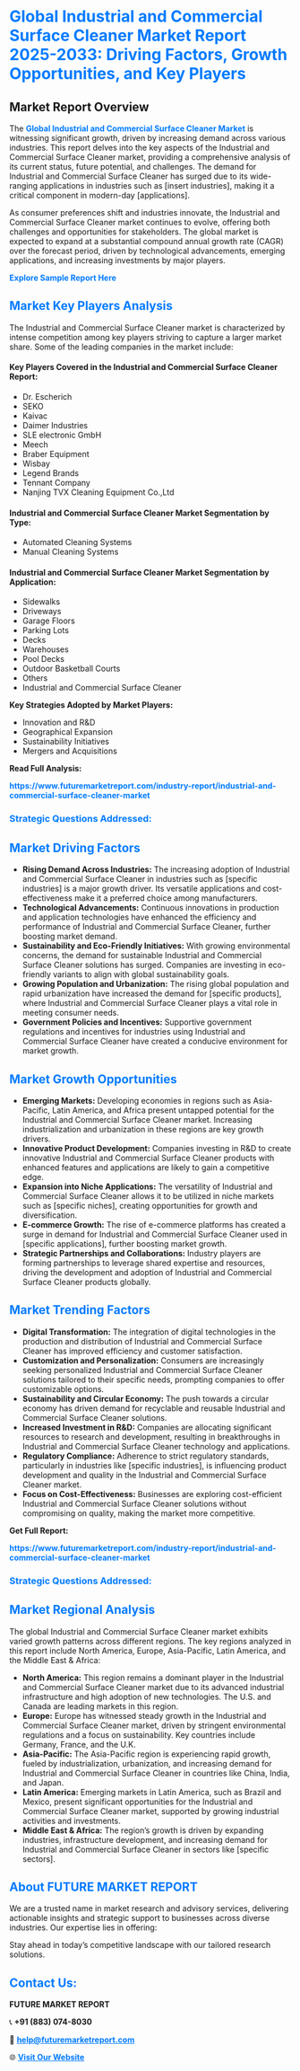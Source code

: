 <h1 style="color: #007BFF;">Global Industrial and Commercial Surface Cleaner Market Report 2025-2033: Driving Factors, Growth Opportunities, and Key Players</h1>

<section id="overview">
<h2>Market Report Overview</h2>
<p>The <a href="https://www.futuremarketreport.com/industry-report/industrial-and-commercial-surface-cleaner-market" style="color: #007BFF; text-decoration: none;"><strong>Global Industrial and Commercial Surface Cleaner Market</strong></a> is witnessing significant growth, driven by increasing demand across various industries. This report delves into the key aspects of the Industrial and Commercial Surface Cleaner market, providing a comprehensive analysis of its current status, future potential, and challenges. The demand for Industrial and Commercial Surface Cleaner has surged due to its wide-ranging applications in industries such as [insert industries], making it a critical component in modern-day [applications].</p>
<p>As consumer preferences shift and industries innovate, the Industrial and Commercial Surface Cleaner market continues to evolve, offering both challenges and opportunities for stakeholders. The global market is expected to expand at a substantial compound annual growth rate (CAGR) over the forecast period, driven by technological advancements, emerging applications, and increasing investments by major players.</p>
</section>

<section id="overview">
<p><a href="https://www.futuremarketreport.com/request-sample/reportId=128224" style="color: #007BFF; text-decoration: none;"><strong>Explore Sample Report Here</strong></a></p>
</section>

<section id="key-players">
<h2 style="color: #007BFF;">Market Key Players Analysis</h2>
<p>The Industrial and Commercial Surface Cleaner market is characterized by intense competition among key players striving to capture a larger market share. Some of the leading companies in the market include:</p>
<h4>Key Players Covered in the Industrial and Commercial Surface Cleaner Report:</h4>
<ul><li>Dr. Escherich</li><li>SEKO</li><li>Kaivac</li><li>Daimer Industries</li><li>SLE electronic GmbH</li><li>Meech</li><li>Braber Equipment</li><li>Wisbay</li><li>Legend Brands</li><li>Tennant Company</li><li>Nanjing TVX Cleaning Equipment Co.,Ltd</li></ul>
<h4>Industrial and Commercial Surface Cleaner Market Segmentation by Type:</h4>
<ul><li>Automated Cleaning Systems</li><li>Manual Cleaning Systems</li></ul>

<h4>Industrial and Commercial Surface Cleaner Market Segmentation by Application:</h4>
<ul><li>Sidewalks</li><li>Driveways</li><li>Garage Floors</li><li>Parking Lots</li><li>Decks</li><li>Warehouses</li><li>Pool Decks</li><li>Outdoor Basketball Courts</li><li>Others</li><li>Industrial and Commercial Surface Cleaner</li></ul>
<p><strong>Key Strategies Adopted by Market Players:</strong></p>
<ul>
<li>Innovation and R&D</li>
<li>Geographical Expansion</li>
<li>Sustainability Initiatives</li>
<li>Mergers and Acquisitions</li>
</ul>
</section>

<section>
<p><strong>Read Full Analysis: </strong></p><a href="https://www.futuremarketreport.com/industry-report/industrial-and-commercial-surface-cleaner-market" style="color: #007BFF; text-decoration: none;"><strong>https://www.futuremarketreport.com/industry-report/industrial-and-commercial-surface-cleaner-market</strong></a>
<h3 style="color: #007BFF;">Strategic Questions Addressed:</h3>
</section>

<section id="driving-factors">
<h2 style="color: #007BFF;">Market Driving Factors</h2>
<ul>
<li><strong>Rising Demand Across Industries:</strong> The increasing adoption of Industrial and Commercial Surface Cleaner in industries such as [specific industries] is a major growth driver. Its versatile applications and cost-effectiveness make it a preferred choice among manufacturers.</li>
<li><strong>Technological Advancements:</strong> Continuous innovations in production and application technologies have enhanced the efficiency and performance of Industrial and Commercial Surface Cleaner, further boosting market demand.</li>
<li><strong>Sustainability and Eco-Friendly Initiatives:</strong> With growing environmental concerns, the demand for sustainable Industrial and Commercial Surface Cleaner solutions has surged. Companies are investing in eco-friendly variants to align with global sustainability goals.</li>
<li><strong>Growing Population and Urbanization:</strong> The rising global population and rapid urbanization have increased the demand for [specific products], where Industrial and Commercial Surface Cleaner plays a vital role in meeting consumer needs.</li>
<li><strong>Government Policies and Incentives:</strong> Supportive government regulations and incentives for industries using Industrial and Commercial Surface Cleaner have created a conducive environment for market growth.</li>
</ul>
</section>

<section id="growth-opportunities">
<h2 style="color: #007BFF;">Market Growth Opportunities</h2>
<ul>
<li><strong>Emerging Markets:</strong> Developing economies in regions such as Asia-Pacific, Latin America, and Africa present untapped potential for the Industrial and Commercial Surface Cleaner market. Increasing industrialization and urbanization in these regions are key growth drivers.</li>
<li><strong>Innovative Product Development:</strong> Companies investing in R&D to create innovative Industrial and Commercial Surface Cleaner products with enhanced features and applications are likely to gain a competitive edge.</li>
<li><strong>Expansion into Niche Applications:</strong> The versatility of Industrial and Commercial Surface Cleaner allows it to be utilized in niche markets such as [specific niches], creating opportunities for growth and diversification.</li>
<li><strong>E-commerce Growth:</strong> The rise of e-commerce platforms has created a surge in demand for Industrial and Commercial Surface Cleaner used in [specific applications], further boosting market growth.</li>
<li><strong>Strategic Partnerships and Collaborations:</strong> Industry players are forming partnerships to leverage shared expertise and resources, driving the development and adoption of Industrial and Commercial Surface Cleaner products globally.</li>
</ul>
</section>

<section id="trending-factors">
<h2 style="color: #007BFF;">Market Trending Factors</h2>
<ul>
<li><strong>Digital Transformation:</strong> The integration of digital technologies in the production and distribution of Industrial and Commercial Surface Cleaner has improved efficiency and customer satisfaction.</li>
<li><strong>Customization and Personalization:</strong> Consumers are increasingly seeking personalized Industrial and Commercial Surface Cleaner solutions tailored to their specific needs, prompting companies to offer customizable options.</li>
<li><strong>Sustainability and Circular Economy:</strong> The push towards a circular economy has driven demand for recyclable and reusable Industrial and Commercial Surface Cleaner solutions.</li>
<li><strong>Increased Investment in R&D:</strong> Companies are allocating significant resources to research and development, resulting in breakthroughs in Industrial and Commercial Surface Cleaner technology and applications.</li>
<li><strong>Regulatory Compliance:</strong> Adherence to strict regulatory standards, particularly in industries like [specific industries], is influencing product development and quality in the Industrial and Commercial Surface Cleaner market.</li>
<li><strong>Focus on Cost-Effectiveness:</strong> Businesses are exploring cost-efficient Industrial and Commercial Surface Cleaner solutions without compromising on quality, making the market more competitive.</li>
</ul>
</section>

<section>
<p><strong>Get Full Report: </strong></p><a href="https://www.futuremarketreport.com/industry-report/industrial-and-commercial-surface-cleaner-market" style="color: #007BFF; text-decoration: none;"><strong>https://www.futuremarketreport.com/industry-report/industrial-and-commercial-surface-cleaner-market</strong></a>
<h3 style="color: #007BFF;">Strategic Questions Addressed:</h3>
</section>


<section id="regional-analysis">
<h2 style="color: #007BFF;">Market Regional Analysis</h2>
<p>The global Industrial and Commercial Surface Cleaner market exhibits varied growth patterns across different regions. The key regions analyzed in this report include North America, Europe, Asia-Pacific, Latin America, and the Middle East & Africa:</p>
<ul>
<li><strong>North America:</strong> This region remains a dominant player in the Industrial and Commercial Surface Cleaner market due to its advanced industrial infrastructure and high adoption of new technologies. The U.S. and Canada are leading markets in this region.</li>
<li><strong>Europe:</strong> Europe has witnessed steady growth in the Industrial and Commercial Surface Cleaner market, driven by stringent environmental regulations and a focus on sustainability. Key countries include Germany, France, and the U.K.</li>
<li><strong>Asia-Pacific:</strong> The Asia-Pacific region is experiencing rapid growth, fueled by industrialization, urbanization, and increasing demand for Industrial and Commercial Surface Cleaner in countries like China, India, and Japan.</li>
<li><strong>Latin America:</strong> Emerging markets in Latin America, such as Brazil and Mexico, present significant opportunities for the Industrial and Commercial Surface Cleaner market, supported by growing industrial activities and investments.</li>
<li><strong>Middle East & Africa:</strong> The region’s growth is driven by expanding industries, infrastructure development, and increasing demand for Industrial and Commercial Surface Cleaner in sectors like [specific sectors].</li>
</ul>
</section>

<footer>
<h2 style="color: #007BFF;">About FUTURE MARKET REPORT</h2>
<p>We are a trusted name in market research and advisory services, delivering actionable insights and strategic support to businesses across diverse industries. Our expertise lies in offering:</p>

<p>Stay ahead in today’s competitive landscape with our tailored research solutions.</p>

<h2 style="color: #007BFF;">Contact Us:</h2>
<p><strong>FUTURE MARKET REPORT</strong></p>
<p>📞 <strong>+91 (883) 074-8030</strong></p>
<p>📧 <strong><a href="mailto:help@futuremarketreport.com" style="color: #007BFF;">help@futuremarketreport.com</a></strong></p>
<p>🌐 <strong><a href="https://www.futuremarketreport.com/" style="color: #007BFF;">Visit Our Website</a></strong></p>
</footer>
